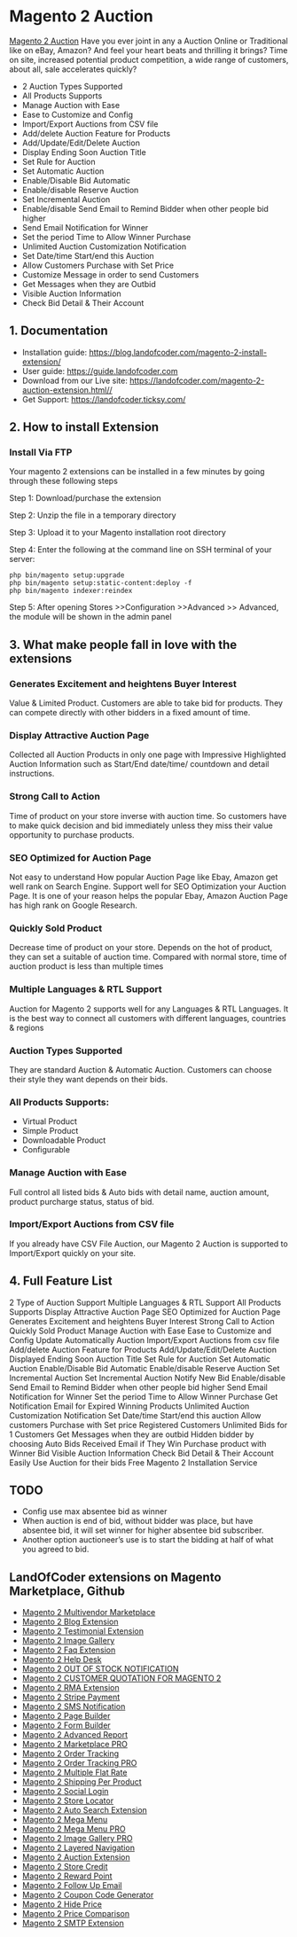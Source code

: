 # Magento 2 Auction

[Magento 2 Auction](https://landofcoder.com/magento-2-auction-extension.html/) Have you ever joint in any a Auction Online or Traditional like on eBay, Amazon? And feel your heart beats and thrilling it brings? Time on site, increased potential product competition, a wide range of customers, about all, sale accelerates quickly?

- 2 Auction Types Supported
- All Products Supports
- Manage Auction with Ease
- Ease to Customize and Config
- Import/Export Auctions from CSV file
- Add/delete Auction Feature for Products
- Add/Update/Edit/Delete Auction
- Display Ending Soon Auction Title
- Set Rule for Auction
- Set Automatic Auction
- Enable/Disable Bid Automatic
- Enable/disable Reserve Auction
- Set Incremental Auction
- Enable/disable Send Email to Remind Bidder when other people bid higher
- Send Email Notification for Winner
- Set the period Time to Allow Winner Purchase
- Unlimited Auction Customization Notification
- Set Date/time Start/end this Auction
- Allow Customers Purchase with Set Price
- Customize Message in order to send Customers
- Get Messages when they are Outbid
- Visible Auction Information
- Check Bid Detail & Their Account


## 1. Documentation

- Installation guide: https://blog.landofcoder.com/magento-2-install-extension/
- User guide: https://guide.landofcoder.com
- Download from our Live site: https://landofcoder.com/magento-2-auction-extension.html//
- Get Support: https://landofcoder.ticksy.com/


## 2. How to install Extension

### Install Via FTP

Your magento 2 extensions can be installed in a few minutes by going through these following steps

Step 1: Download/purchase the extension

Step 2: Unzip the file in a temporary directory

Step 3: Upload it to your Magento installation root directory

Step 4: Enter the following at the command line on SSH terminal of your server:


```
php bin/magento setup:upgrade
php bin/magento setup:static-content:deploy -f
php bin/magento indexer:reindex
```

Step 5: After opening Stores­ >>Configuration >­>Advanced >­> Advanced, the module will be shown in the admin panel



## 3. What make people fall in love with the extensions

### Generates Excitement and heightens Buyer Interest
Value & Limited Product. Customers are able to take bid for products. They can compete directly with other bidders in a fixed amount of time.

### Display Attractive Auction Page
Collected all Auction Products in only one page with Impressive Highlighted Auction Information such as Start/End date/time/ countdown and detail instructions.


### Strong Call to Action
Time of product on your store inverse with auction time. So customers have to make quick decision and bid immediately unless they miss their value opportunity to purchase products.

### SEO Optimized for Auction Page
Not easy to understand How popular Auction Page like Ebay, Amazon get well rank on Search Engine. Support well for SEO Optimization your Auction Page. It is one of your reason helps the popular Ebay, Amazon Auction Page has high rank on Google Research.


### Quickly Sold Product
Decrease time of product on your store. Depends on the hot of product, they can set a suitable of auction time. Compared with normal store, time of auction product is less than multiple times


### Multiple Languages & RTL Support
Auction for Magento 2 supports well for any Languages & RTL Languages. It is the best way to connect all customers with different languages, countries & regions

### Auction Types Supported
They are standard Auction & Automatic Auction. Customers can choose their style they want depends on their bids.


### All Products Supports:
- Virtual Product
- Simple Product
- Downloadable Product
- Configurable

### Manage Auction with Ease
Full control all listed bids & Auto bids with detail name, auction amount, product purcharge status, status of bid.


### Import/Export Auctions from CSV file
If you already have CSV File Auction, our Magento 2 Auction is supported to Import/Export quickly on your site.


## 4. Full Feature List
2 Type of Auction Support
Multiple Languages & RTL Support
All Products Supports
Display Attractive Auction Page
SEO Optimized for Auction Page
Generates Excitement and heightens Buyer Interest
Strong Call to Action
Quickly Sold Product
Manage Auction with Ease
Ease to Customize and Config
Update Automatically Auction
Import/Export Auctions from csv file
Add/delete Auction Feature for Products
Add/Update/Edit/Delete Auction
Displayed Ending Soon Auction Title
Set Rule for Auction
Set Automatic Auction
Enable/Disable Bid Automatic
Enable/disable Reserve Auction
Set Incremental Auction
Set Incremental Auction
Notify New Bid
Enable/disable Send Email to Remind Bidder when other people bid higher
Send Email Notification for Winner
Set the period Time to Allow Winner Purchase
Get Notification Email for Expired Winning Products
Unlimited Auction Customization Notification
Set Date/time Start/end this auction
Allow customers Purchase with Set price
Registered Customers
Unlimited Bids for 1 Customers
Get Messages when they are outbid
Hidden bidder by choosing Auto Bids
Received Email if They Win
Purchase product with Winner Bid
Visible Auction Information
Check Bid Detail & Their Account
Easily Use Auction for their bids
Free Magento 2 Installation Service

## TODO
- Config use max absentee bid as winner
- When auction is end of bid, without bidder was place, but have absentee bid, it will set winner for higher absentee bid subscriber.
- Another option auctioneer’s use is to start the bidding at half of what you agreed to bid.

## LandOfCoder extensions on Magento Marketplace, Github
- [Magento 2 Multivendor Marketplace](https://landofcoder.com/magento-2-marketplace-extension.html/)
- [Magento 2 Blog Extension](https://landofcoder.com/magento-2-blog-extension.html/)
- [Magento 2 Testimonial Extension](https://landofcoder.com/testimonial-extension-for-magento2.html/)
- [Magento 2 Image Gallery](https://landofcoder.com/magento-2-image-gallery.html/)
- [Magento 2 Faq Extension](https://landofcoder.com/faq-extension-for-magento2.html/)
- [Magento 2 Help Desk](https://landofcoder.com/magento-2-help-desk-extension.html)
- [Magento 2 OUT OF STOCK NOTIFICATION](https://landofcoder.com/magento-2-out-of-stock-notification.html/)
- [Magento 2 CUSTOMER QUOTATION FOR MAGENTO 2](https://landofcoder.com/magento-2-quote-extension.html/)
- [Magento 2 RMA Extension](https://landofcoder.com/magento-2-rma-extension.html/)
- [Magento 2 Stripe Payment](https://landofcoder.com/magento-2-stripe-payment-pro.html/)
- [Magento 2 SMS Notification](https://landofcoder.com/magento-2-sms-notification-extension.html/)
- [Magento 2 Page Builder](https://landofcoder.com/magento-2-page-builder.html/)
- [Magento 2 Form Builder](https://landofcoder.com/magento-2-form-builder.html/)
- [Magento 2 Advanced Report](https://landofcoder.com/magento-2-advanced-reports.html/)
- [Magento 2 Marketplace PRO](https://landofcoder.com/magento-2-marketplace-pro.html/)
- [Magento 2 Order Tracking](https://landofcoder.com/magento-2-order-tracking-extension.html/)
- [Magento 2 Order Tracking PRO](https://landofcoder.com/magento-2-order-tracking-pro-extension.html/)
- [Magento 2 Multiple Flat Rate](https://landofcoder.com/magento-2-multiple-flat-rate-shipping.html/)
- [Magento 2 Shipping Per Product](https://landofcoder.com/magento-2-shipping-per-product.html/)
- [Magento 2 Social Login](https://landofcoder.com/magento-2-social-login.html/)
- [Magento 2 Store Locator](https://landofcoder.com/magento-2-store-locator.html/)
- [Magento 2 Auto Search Extension](https://landofcoder.com/magento-2-search.html/)
- [Magento 2 Mega Menu](https://landofcoder.com/magento-2-mega-menu.html/)
- [Magento 2 Mega Menu PRO](https://landofcoder.com/magento-2-mega-menu-pro.html)
- [Magento 2 Image Gallery PRO](https://landofcoder.com/magento-2-image-gallery-pro.html/)
- [Magento 2 Layered Navigation](https://landofcoder.com/magento-2-layered-navigation.html/)
- [Magento 2 Auction Extension](https://landofcoder.com/magento-2-auction-extension.html/)
- [Magento 2 Store Credit](https://landofcoder.com/magento-2-store-credit.html/)
- [Magento 2 Reward Point](https://landofcoder.com/magento-2-reward-points.html/)
- [Magento 2 Follow Up Email](https://landofcoder.com/magento-2-follow-up-email.html/)
- [Magento 2 Coupon Code Generator](https://landofcoder.com/magento-2-coupon-extension.html/)
- [Magento 2 Hide Price](https://landofcoder.com/magento-2-hide-price.html/)
- [Magento 2 Price Comparison](https://landofcoder.com/magento-2-price-comparison.html/)
- [Magento 2 SMTP Extension](https://landofcoder.com/magento-2-smtp-extension.html)
